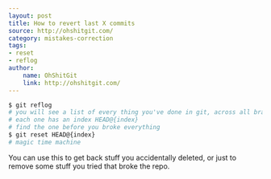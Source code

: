 ```yaml
---
layout: post
title: How to revert last X commits
source: http://ohshitgit.com/
category: mistakes-correction
tags: 
- reset
- reflog
author: 
    name: OhShitGit
    link: http://ohshitgit.com/
---
```


```bash
$ git reflog
# you will see a list of every thing you've done in git, across all branches!
# each one has an index HEAD@{index}
# find the one before you broke everything
$ git reset HEAD@{index}
# magic time machine
```


You can use this to get back stuff you accidentally deleted, or just to remove some stuff you tried that broke the repo.
